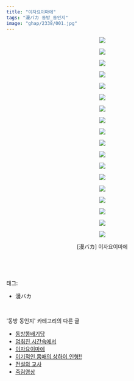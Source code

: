 ```yaml
---
title: "이자요이마에"
tags: "漫バカ 동방_동인지"
image: "ghap/2338/001.jpg"
---
```

<div class="article">
<p style="text-align: center; clear: none; float: none;"><img src="{{ site.nasurl }}/ghap/2338/001.jpg"/></p>
<p style="text-align: center; clear: none; float: none;"><img src="{{ site.nasurl }}/ghap/2338/002.jpg"/></p>
<p style="text-align: center; clear: none; float: none;"><img src="{{ site.nasurl }}/ghap/2338/003.jpg"/></p>
<p style="text-align: center; clear: none; float: none;"><img src="{{ site.nasurl }}/ghap/2338/004.jpg"/></p>
<p style="text-align: center; clear: none; float: none;"><img src="{{ site.nasurl }}/ghap/2338/005.jpg"/></p>
<p style="text-align: center; clear: none; float: none;"><img src="{{ site.nasurl }}/ghap/2338/006.jpg"/></p>
<p style="text-align: center; clear: none; float: none;"><img src="{{ site.nasurl }}/ghap/2338/007.jpg"/></p>
<p style="text-align: center; clear: none; float: none;"><img src="{{ site.nasurl }}/ghap/2338/008.jpg"/></p>
<p style="text-align: center; clear: none; float: none;"><img src="{{ site.nasurl }}/ghap/2338/009.jpg"/></p>
<p style="text-align: center; clear: none; float: none;"><img src="{{ site.nasurl }}/ghap/2338/010.jpg"/></p>
<p style="text-align: center; clear: none; float: none;"><img src="{{ site.nasurl }}/ghap/2338/011.jpg"/></p>
<p style="text-align: center; clear: none; float: none;"><img src="{{ site.nasurl }}/ghap/2338/012.jpg"/></p>
<p style="text-align: center; clear: none; float: none;"><img src="{{ site.nasurl }}/ghap/2338/013.jpg"/></p>
<p style="text-align: center; clear: none; float: none;"><img src="{{ site.nasurl }}/ghap/2338/014.jpg"/></p>
<p style="text-align: center; clear: none; float: none;"><img src="{{ site.nasurl }}/ghap/2338/015.jpg"/></p>
<p style="text-align: center; clear: none; float: none;"><img src="{{ site.nasurl }}/ghap/2338/016.jpg"/></p>
<p style="text-align: center; clear: none; float: none;"><img src="{{ site.nasurl }}/ghap/2338/017.jpg"/></p>
<p style="text-align: center; clear: none; float: none;"><img src="{{ site.nasurl }}/ghap/2338/018.jpg"/></p>
<p style="text-align: center; clear: none; float: none;">[漫バカ] 이자요이마에</p>
<p><br/></p>
</div><br/>
<div class="tagTrail">
<p>태그: </p>
<ul>
<li>漫バカ</li>
</ul>
</div><br/>
<div class="another">
<p>'동방 동인지' 카테고리의 다른 글</p>
<ul>
<li><a href="/2016-09-25-ghap_2341">동방똥배기담</a></li>
<li><a href="/2016-09-25-ghap_2339">멈춰진 시간속에서</a></li>
<li><a href="/2016-09-25-ghap_2338">이자요이마에</a></li>
<li><a href="/2016-09-25-ghap_2337">이기적인 몸매의 상하이 인형!!</a></li>
<li><a href="/2016-09-25-ghap_2336">전설의 교사</a></li>
<li><a href="/2016-09-25-ghap_2335">죽림영상</a></li>
</ul>
</div><br/>
<div class="cb_module cb_fluid">
<div class="cb_wrt cb_profile">
</div><!-- commentList close -->
</div><br/>
